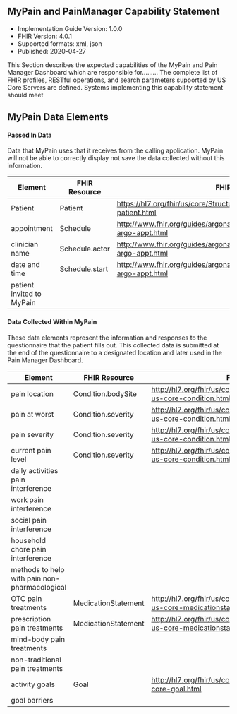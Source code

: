 ## MyPain and PainManager Capability Statement

* Implementation Guide Version: 1.0.0
* FHIR Version: 4.0.1
* Supported formats: xml, json
* Published: 2020-04-27

This Section describes the expected capabilities of the MyPain and Pain Manager Dashboard 
which are responsible for......... 
The complete list of FHIR profiles, RESTful operations, and search parameters supported by 
US Core Servers are defined. Systems implementing this capability statement should meet 




## MyPain Data Elements
#### Passed In Data

Data that MyPain uses that it receives from the calling application.  MyPain will not be able to correctly display not save the data collected without this information.
  

|    Element    |    FHIR Resource    |    FHIR Link    |    Terminology    |
|-----------|-----------|-----------|-----------|
|    Patient    |    Patient    | https://hl7.org/fhir/us/core/StructureDefinition-us-core-patient.html	   |       |
|    appointment    |    Schedule    |    http://www.fhir.org/guides/argonaut/scheduling/StructureDefinition-argo-appt.html    |       |
|    clinician name    |    Schedule.actor    |    http://www.fhir.org/guides/argonaut/scheduling/StructureDefinition-argo-appt.html    |    |
|    date and time    |    Schedule.start    |    http://www.fhir.org/guides/argonaut/scheduling/StructureDefinition-argo-appt.html    |   |
|    patient invited to MyPain    |        |        |   |

#### Data Collected Within MyPain

These data elements represent the information and responses to the questionnaire that the patient fills out.  This collected data is submitted at the end of the questionnaire to a designated location and later used in the Pain Manager Dashboard.    

|    Element    |    FHIR Resource    |    FHIR Link    |    Terminology    |
|-----------|-----------|-----------|-----------|
| pain location | Condition.bodySite | http://hl7.org/fhir/us/core/STU3.1/StructureDefinition-us-core-condition.html | http://hl7.org/fhir/ValueSet-body-site.html | 
| pain at worst | Condition.severity | http://hl7.org/fhir/us/core/STU3.1/StructureDefinition-us-core-condition.html | http://hl7.org/fhir/ValueSet-condition-severity.html |
| pain severity | Condition.severity | http://hl7.org/fhir/us/core/STU3.1/StructureDefinition-us-core-condition.html | http://hl7.org/fhir/ValueSet-condition-severity.html |
| current pain level | Condition.severity | http://hl7.org/fhir/us/core/STU3.1/StructureDefinition-us-core-condition.html | http://hl7.org/fhir/ValueSet-condition-severity.html |
| daily activities pain interference ||||
| work pain interference ||||
| social pain interference ||||		
| household chore pain interference ||||
| methods to help with pain non-pharmacological ||||
| OTC pain treatments | MedicationStatement | http://hl7.org/fhir/us/core/STU3/StructureDefinition-us-core-medicationstatement.html |  | 
| prescription pain treatments | MedicationStatement | http://hl7.org/fhir/us/core/STU3/StructureDefinition-us-core-medicationstatement.html |  | 
| mind-body pain treatments | | |  |
| non-traditional pain treatments | | |  |
| activity goals | Goal | http://hl7.org/fhir/us/core/StructureDefinition-us-core-goal.html ||
| goal barriers ||||

